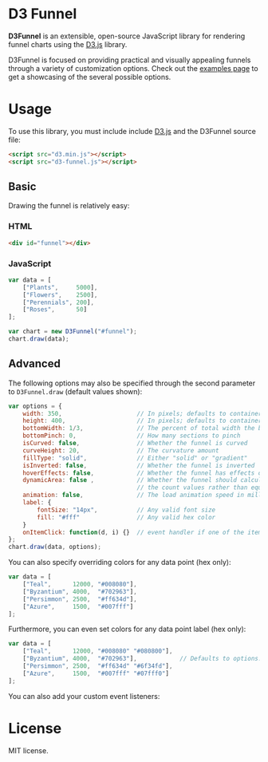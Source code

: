 # D3 Funnel

**D3Funnel** is an extensible, open-source JavaScript library for rendering
funnel charts using the [D3.js][d3] library.

D3Funnel is focused on providing practical and visually appealing funnels
through a variety of customization options. Check out the [examples page][examples]
to get a showcasing of the several possible options.

# Usage

To use this library, you must include include [D3.js][d3] and the D3Funnel
source file:

``` html
<script src="d3.min.js"></script>
<script src="d3-funnel.js"></script>
```

## Basic

Drawing the funnel is relatively easy:

### HTML

``` html
<div id="funnel"></div>
```

### JavaScript

``` javascript
var data = [
    ["Plants",     5000],
    ["Flowers",    2500],
    ["Perennials", 200],
    ["Roses",      50]
];

var chart = new D3Funnel("#funnel");
chart.draw(data);
```

## Advanced

The following options may also be specified through the second parameter to
`D3Funnel.draw` (default values shown):

``` javascript
var options = {
    width: 350,                     // In pixels; defaults to container's width (if non-zero)
    height: 400,                    // In pixels; defaults to container's height (if non-zero)
    bottomWidth: 1/3,               // The percent of total width the bottom should be
    bottomPinch: 0,                 // How many sections to pinch
    isCurved: false,                // Whether the funnel is curved
    curveHeight: 20,                // The curvature amount
    fillType: "solid",              // Either "solid" or "gradient"
    isInverted: false,              // Whether the funnel is inverted
    hoverEffects: false,            // Whether the funnel has effects on hover
    dynamicArea: false ,            // Whether the funnel should calculate the blocks by
                                    // the count values rather than equal heights
    animation: false,               // The load animation speed in milliseconds
    label: {
        fontSize: "14px",           // Any valid font size
        fill: "#fff"                // Any valid hex color
    }
    onItemClick: function(d, i) {}  // event handler if one of the items is clicked
};
chart.draw(data, options);
```

You can also specify overriding colors for any data point (hex only):

``` javascript
var data = [
    ["Teal",      12000, "#008080"],
    ["Byzantium", 4000,  "#702963"],
    ["Persimmon", 2500,  "#ff634d"],
    ["Azure",     1500,  "#007fff"]
];
```

Furthermore, you can even set colors for any data point label (hex only):

``` javascript
var data = [
    ["Teal",      12000, "#008080" "#080800"],
    ["Byzantium", 4000,  "#702963"],            // Defaults to options.label.fill
    ["Persimmon", 2500,  "#ff634d" "#6f34fd"],
    ["Azure",     1500,  "#007fff" "#07fff0"]
];
```

You can also add your custom event listeners:



# License

MIT license.

[d3]: http://d3js.org/
[examples]: http://jakezatecky.github.io/d3-funnel/
